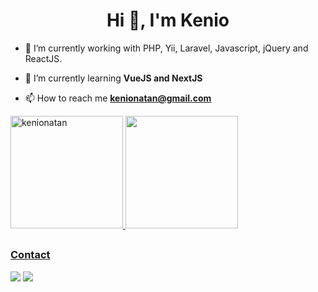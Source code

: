 <h1 align="center">Hi 👋, I'm Kenio</h1>

- 🔭 I’m currently working with PHP, Yii, Laravel, Javascript, jQuery and ReactJS.

- 🌱 I’m currently learning **VueJS and NextJS**

- 📫 How to reach me **kenionatan@gmail.com**

<div>
<a href="https://github.com/kenionatan">
<!--img height="180em" src="https://github-readme-stats.vercel.app/api?username=kenionatan&show_icons=true&theme=dracula&include_all_commits=true&count_private=true"/-->
<img height="180em" src="https://github-readme-streak-stats.herokuapp.com?user=kenionatan&count_private=true&theme=dracula&show_icons=true&include_all_commits=true" alt="kenionatan" />
<img height="180em" src="https://github-readme-stats.vercel.app/api/top-langs/?username=kenionatan&layout=compact&langs_count=7&theme=dracula"/>
</div>
  
 ##  
 
<div> 
<h3 align="left">Contact</h3>
<a href = "mailto:kenionatan@gmail.com"><img src="https://img.shields.io/badge/Outlook-0078D4?style=for-the-badge&logo=microsoft-outlook&logoColor=white"></a>
<a href="https://www.linkedin.com/in/kenio-natan-90317192/" target="_blank"><img src="https://img.shields.io/badge/-LinkedIn-%230077B5?style=for-the-badge&logo=linkedin&logoColor=white" target="_blank"></a>   
</div>
